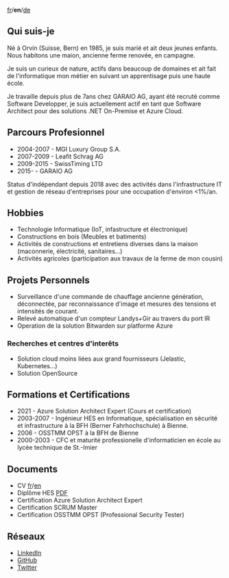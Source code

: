 [fr](README.md)/__en__/[de](README.de.md)

## Qui suis-je

Né à Orvin (Suisse, Bern) en 1985, je suis marié et ait deux jeunes enfants. Nous habitons une maion, ancienne ferme renovée, en campagne.

Je suis un curieux de nature, actifs dans beaucoup de domaines et ait fait de l'informatique mon métier en suivant un apprentisage puis une haute école.

Je travaille depuis plus de 7ans chez GARAIO AG, ayant été recruté comme Software Developper, je suis actuellement actif en tant que Software Architect pour des solutions .NET On-Premise et Azure Cloud.

## Parcours Profesionnel

- 2004-2007 - MGI Luxury Group S.A.
- 2007-2009 - Leafit Schrag AG
- 2009-2015 - SwissTiming LTD
- 2015- - GARAIO AG

Status d'indépendant depuis 2018 avec des activités dans l'infrastructure IT et gestion de réseau d'entreprises pour une occupation d'environ <1%/an.

## Hobbies

- Technologie Informatique (IoT, infastructure et électronique)
- Constructions en bois (Meubles et batiments)
- Activités de constructions et entretiens diverses dans la maison (maconnerie, électricité, sanitaires...)
- Activités agricoles (participation aux travaux de la ferme de mon cousin)

## Projets Personnels

- Surveillance d'une commande de chauffage ancienne génération, déconnectée, par reconnaissance d'image et mesures des tensions et intensités de courant.
- Relevé automatique d'un compteur Landys+Gir au travers du port IR
- Operation de la solution Bitwarden sur platforme Azure

### Recherches et centres d'interêts

- Solution cloud moins liées aux grand fournisseurs (Jelastic, Kubernetes...)
- Solution OpenSource

## Formations et Certifications

- 2021 - Azure Solution Architect Expert (Cours et certification)
- 2003-2007 - Ingénieur HES en Informatique, spécialisation en sécurité et infrastructure à la BFH (Berner Fahrhochschule) à Bienne.
- 2006 - OSSTMM OPST à la BFH de Bienne
- 2000-2003 - CFC et maturité professionelle d'informaticien en école au lycée technique de St.-Imier

## Documents

- CV [fr]()/[en]()
- Diplôme HES [PDF]()
- Certification Azure Solution Architect Expert
- Certification SCRUM Master
- Certification OSSTMM OPST (Professional Security Tester)

## Réseaux

- [LinkedIn](https://www.linkedin.com/in/gautierboder/)
- [GitHub](https://github.com/gboder)
- [Twitter](https://twitter.com/gboder)